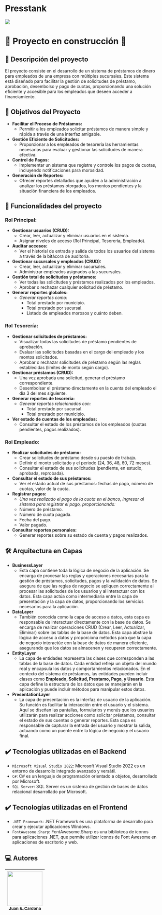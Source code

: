 ﻿<h1 align="left">Presstank</h1>
 <p align="left">
   <img src="https://img.shields.io/badge/STATUS-EN%20DESAROLLO-green">
 </p>

 <h1 align="left">
  🚧 Proyecto en construcción 🚧</h1>
   <p></p>

## 📝 Descripción del proyecto
<p>
El proyecto consiste en el desarrollo de un sistema de préstamos de dinero para empleados de una empresa con múltiples sucursales. Este sistema está diseñado para facilitar la gestión de solicitudes de préstamo, aprobación, desembolso y pago de cuotas, proporcionando una solución eficiente y accesible para los empleados que deseen acceder a financiamiento.
</p>

## 🏁 Objetivos del Proyecto
- **Facilitar el Proceso de Préstamos:**
  - Permitir a los empleados solicitar préstamos de manera simple y rápida a través de una interfaz amigable.
- **Gestión Eficiente de Solicitudes:**
  - Proporcionar a los empleados de tesorería las herramientas necesarias para evaluar y gestionar las solicitudes de manera efectiva.
- **Control de Pagos:**
  - Implementar un sistema que registre y controle los pagos de cuotas, incluyendo notificaciones para morosidad.
- **Generación de Reportes:**
  - Ofrecer reportes detallados que ayuden a la administración a analizar los préstamos otorgados, los montos pendientes y la situación financiera de los empleados.

## 🔨 Funcionalidades del proyecto
### Rol Principal:
- **Gestionar usuarios (CRUD):**
  - Crear, leer, actualizar y eliminar usuarios en el sistema.
  - Asignar niveles de acceso (Rol Principal, Tesorería, Empleado).
- **Auditar accesos:**
  - Ver el historial de entrada y salida de todos los usuarios del sistema a través de la bitácora de auditoría.
- **Gestionar sucursales y empleados (CRUD):**
  - Crear, leer, actualizar y eliminar sucursales.
  - Administrar empleados asignados a las sucursales.
- **Gestión total de solicitudes y préstamos:**
  - Ver todas las solicitudes y préstamos realizados por los empleados.
  - Aprobar o rechazar cualquier solicitud de préstamo.
- **Generar reportes globales:**
  - *Generar reportes como:*
    - Total prestado por municipio.
    - Total prestado por sucursal.
    - Listado de empleados morosos y cuánto deben.

### Rol Tesorería:
- **Gestionar solicitudes de préstamos:**
  - Visualizar todas las solicitudes de préstamo pendientes de aprobación.
  - Evaluar las solicitudes basadas en el cargo del empleado y los montos solicitados.
  - Aprobar o rechazar solicitudes de préstamo según las reglas establecidas (límites de monto según cargo).
- **Gestionar préstamos (CRUD):**
  - Una vez aprobada una solicitud, generar el préstamo correspondiente.
  - Desembolsar el préstamo directamente en la cuenta del empleado el día 3 del mes siguiente.
- **Generar reportes de tesorería:**
  - *Generar reportes relacionados con:*
    - Total prestado por sucursal.
    - Total prestado por municipio.
- **Ver estado de cuentas de los empleados:**
  - Consultar el estado de los préstamos de los empleados (cuotas pendientes, pagos realizados).

### Rol Empleado:
- **Realizar solicitudes de préstamo:**
  - Crear solicitudes de préstamo desde su puesto de trabajo.
  - Definir el monto solicitado y el periodo (24, 36, 48, 60, 72 meses).
  - Consultar el estado de sus solicitudes (pendiente, en estudio, aprobada, reprobada).
- **Consultar el estado de sus préstamos:**
  - Ver el estado actual de sus préstamos: fechas de pago, número de cuotas, valor de la cuota.
- **Registrar pagos:**
  - *Una vez realizado el pago de la cuota en el banco, ingresar al sistema para registrar el pago, proporcionando:*
   - Número de préstamo.
   - Número de cuota pagada.
   - Fecha del pago.
   - Valor pagado.
- **Consultar reportes personales:**
  - Generar reportes sobre su estado de cuenta y pagos realizados.


## 🛠️ Arquitectura en Capas
- **BusinessLayer**
  - Esta capa contiene toda la lógica de negocio de la aplicación. Se encarga de procesar las reglas y operaciones necesarias para la gestión de préstamos, solicitudes, pagos y la validación de datos. Se asegura de que las reglas de negocio se apliquen correctamente al procesar las solicitudes de los usuarios y al interactuar con los datos. Esta capa actúa como intermediaria entre la capa de presentación y la capa de datos, proporcionando los servicios necesarios para la aplicación.
- **DataLayer**
  - También conocida como la capa de acceso a datos, esta capa es responsable de interactuar directamente con la base de datos. Se encarga de realizar operaciones CRUD (Crear, Leer, Actualizar, Eliminar) sobre las tablas de la base de datos. Esta capa abstrae la lógica de acceso a datos y proporciona métodos para que la capa de negocio interactúe con la base de datos de manera eficiente, asegurando que los datos se almacenen y recuperen correctamente.
- **EntityLayer**
  - La capa de entidades representa las clases que corresponden a las tablas de la base de datos. Cada entidad refleja un objeto del mundo real y encapsula los datos y comportamientos relacionados. En el contexto del sistema de préstamos, las entidades pueden incluir clases como **Empleado, Solicitud, Prestamo, Pago, y Usuario**. Esta capa define la estructura de los datos que se manejarán en la aplicación y puede incluir métodos para manipular estos datos.
- **PresentationLayer**
  - La capa de presentación es la interfaz de usuario de la aplicación. Su función es facilitar la interacción entre el usuario y el sistema. Aquí se diseñan las pantallas, formularios y menús que los usuarios utilizarán para realizar acciones como solicitar préstamos, consultar el estado de sus cuentas o generar reportes. Esta capa es responsable de capturar la entrada del usuario y mostrar la salida, actuando como un puente entre la lógica de negocio y el usuario final.

## ✔️ Tecnologías utilizadas en el Backend
- `Microsoft Visual Studio 2022`:  Microsoft Visual Studio 2022 es un entorno de desarrollo integrado avanzado y versátil.
- `C#`: C# es un lenguaje de programación orientado a objetos, desarrollado por Microsoft.
- `SQL Server`: SQL Server es un sistema de gestión de bases de datos relacional desarrollado por Microsoft.

## ✔️ Tecnologías utilizadas en el Frontend
- `.NET Framework`: .NET Framework es una plataforma de desarrollo para crear y ejecutar aplicaciones Windows.
- `FontAwesome.Sharp`: FontAwesome.Sharp es una biblioteca de iconos para aplicaciones .NET, que permite utilizar iconos de Font Awesome en aplicaciones de escritorio y web.

## 💻 Autores

| [<img src="https://avatars.githubusercontent.com/u/104481229?v=4" width=115><br><sub>Juan E. Cardona</sub>](https://github.com/iamjuaness)
| :---: |

